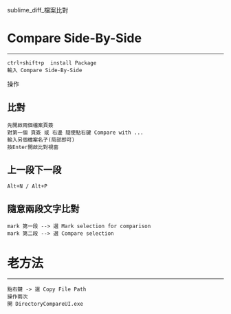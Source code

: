 sublime_diff_檔案比對

# Compare Side-By-Side
---
	ctrl+shift+p  install Package
	輸入 Compare Side-By-Side

操作
## 比對
	先開啟兩個檔案頁簽
	對第一個 頁簽 或 右邊 隨便點右鍵 Compare with ...
	輸入另個檔案名子(局部即可)
	按Enter開啟比對視窗

## 上一段下一段
	Alt+N / Alt+P


## 隨意兩段文字比對
	mark 第一段 --> 選 Mark selection for comparison
	mark 第二段 --> 選 Compare selection


# 老方法
---
	點右鍵 -> 選 Copy File Path
	操作兩次
	開 DirectoryCompareUI.exe